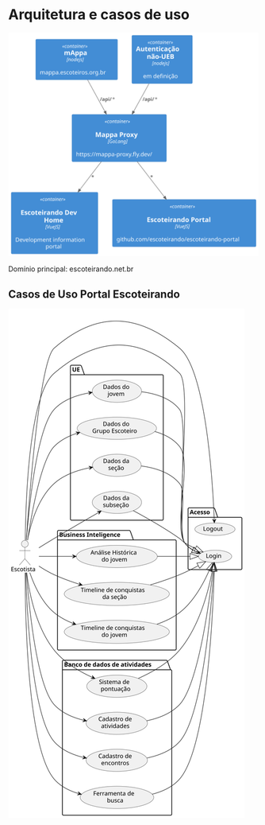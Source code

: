 # Arquitetura e casos de uso

![Architecture](diagrams/out/Architecture.svg)

Domínio principal: escoteirando.net.br

## Casos de Uso Portal Escoteirando

![UC](diagrams/out/escoteirando_portal_uc.svg)
